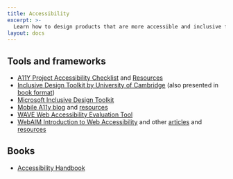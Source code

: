 ```yaml
---
title: Accessibility
excerpt: >-
  Learn how to design products that are more accessible and inclusive for people with different abilities.
layout: docs
---
```


## Tools and frameworks

- [A11Y Project Accessibility Checklist](https://www.a11yproject.com/checklist/) and [Resources](https://www.a11yproject.com/resources/)
- [Inclusive Design Toolkit by University of Cambridge](http://www.inclusivedesigntoolkit.com/) (also presented in [book format](http://www-edc.eng.cam.ac.uk/downloads/idtoolkit.pdf))
- [Microsoft Inclusive Design Toolkit](https://www.microsoft.com/design/inclusive/)
- [Mobile A11y blog](https://mobilea11y.com/) and [resources](https://mobilea11y.com/resources/)
- [WAVE Web Accessibility Evaluation Tool](https://wave.webaim.org/)
- [WebAIM Introduction to Web Accessibility](https://webaim.org/intro/) and other [articles](https://webaim.org/articles/) and [resources](https://webaim.org/resources/)

## Books

- [Accessibility Handbook](https://www.oreilly.com/library/view/accessibility-handbook/9781449322847/)